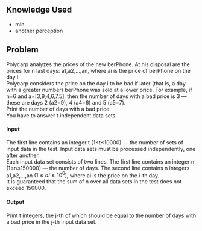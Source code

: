 ## Knowledge Used
* min
* another perception

## Problem
Polycarp analyzes the prices of the new berPhone. At his disposal are the prices for n last days: a1,a2,…,an, where ai is the price of berPhone on the day i.
<br>
Polycarp considers the price on the day i to be bad if later (that is, a day with a greater number) berPhone was sold at a lower price. For example, if n=6 and a=[3,9,4,6,7,5], then the number of days with a bad price is 3 — these are days 2 (a2=9), 4 (a4=6) and 5 (a5=7).
<br>
Print the number of days with a bad price.
<br>
You have to answer t independent data sets.

#### Input
The first line contains an integer t (1≤t≤10000) — the number of sets of input data in the test. Input data sets must be processed independently, one after another.
<br>
Each input data set consists of two lines. The first line contains an integer n (1≤n≤150000) — the number of days. The second line contains n integers a1,a2,…,an $(1≤ai≤10^6)$, where ai is the price on the i-th day.
<br>
It is guaranteed that the sum of n over all data sets in the test does not exceed 150000.

#### Output
Print t integers, the j-th of which should be equal to the number of days with a bad price in the j-th input data set.